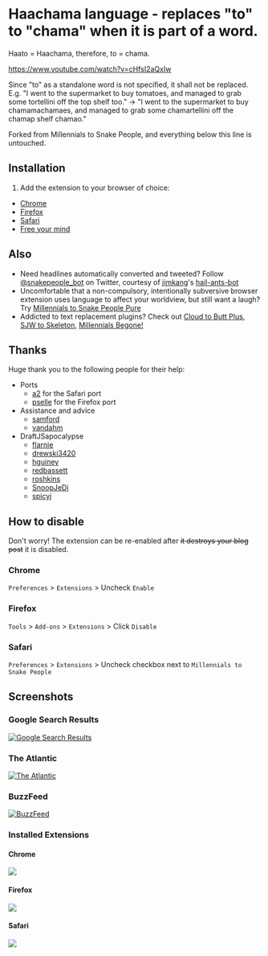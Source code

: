 # Haachama language - replaces "to" to "chama" when it is part of a word.

Haato = Haachama, therefore, to = chama.

https://www.youtube.com/watch?v=cHfsI2aQxIw

Since "to" as a standalone word is not specified, it shall not be replaced. E.g. "I went to the supermarket to buy tomatoes, and managed to grab some tortellini off the top shelf too." -> "I went to the supermarket to buy chamamachamaes, and managed to grab some chamartellini off the chamap shelf chamao."

Forked from Millennials to Snake People, and everything below this line is untouched.

## Installation

1. Add the extension to your browser of choice: 
  - [Chrome](https://chrome.google.com/webstore/detail/millennials-to-snake-peop/jhkibealmjkbkafogihpeidfcgnigmlf)
  - [Firefox](https://addons.mozilla.org/en-US/firefox/addon/millennials-to-snake-people/)
  - [Safari](https://github.com/a2/millennials-to-snake-people/releases)
- [Free your mind](https://www.google.com/search?q=Millennials)


## Also

- Need headlines automatically converted and tweeted? Follow [@snakepeople_bot](https://twitter.com/snakepeople_bot) on Twitter, courtesy of [jimkang](https://github.com/jimkang)'s [hail-ants-bot](https://github.com/jimkang/hail-ants-bot)
- Uncomfortable that a non-compulsory, intentionally subversive browser extension uses language to affect your worldview, but still want a laugh? Try [Millennials to Snake People Pure](https://chrome.google.com/webstore/detail/millennials-to-snake-peop/ekkcdmnckghgcbgkdfbafpgepbmkjhnd?hl=en-US)
- Addicted to text replacement plugins? Check out [Cloud to Butt Plus](https://chrome.google.com/webstore/detail/cloud-to-butt-plus/apmlngnhgbnjpajelfkmabhkfapgnoai?hl=en), [SJW to Skeleton](https://chrome.google.com/webstore/detail/sjw-to-skeleton/kckodmjikeoncekpplppkkcjolofmacc?hl=en), [Millennials Begone!](https://chrome.google.com/webstore/detail/millennials-begone/dlgjecnejicmpdknhangcbeahbgipolf?hl=en)


## Thanks

Huge thank you to the following people for their help:

- Ports
    - [a2](https://github.com/a2) for the Safari port
    - [pselle](https://github.com/pselle) for the Firefox port
- Assistance and advice
    - [samford](https://github.com/samford) 
    - [vandahm](https://github.com/vandahm)
- DraftJSapocalypse 
    - [flarnie](https://github.com/flarnie)
    - [drewski3420](https://github.com/drewski3420)
    - [hguiney](https://github.com/hguiney)
    - [redbassett](https://github.com/redbassett)
    - [roshkins](https://github.com/roshkins)
    - [SnoopJeDi](https://github.com/SnoopJeDi)
    - [spicyj](https://github.com/spicyj)


## How to disable

Don't worry! The extension can be re-enabled after ~~it destroys your blog post~~ it is disabled.

### Chrome

`Preferences` > `Extensions` > Uncheck `Enable`

### Firefox

`Tools` > `Add-ons` > `Extensions` > Click `Disable`

### Safari

`Preferences` > `Extensions` > Uncheck checkbox next to `Millennials to Snake People`


## Screenshots

### Google Search Results
[![Google Search Results](https://i.imgur.com/GTBOuEr.png)](https://www.google.com/search?q=Millennials)

### The Atlantic
[![The Atlantic](https://i.imgur.com/LDFOsrO.png)](http://www.theatlantic.com/politics/archive/2013/08/the-outsiders-how-can-millennials-change-washington-if-they-hate-it/278920/)

### BuzzFeed
[![BuzzFeed](https://i.imgur.com/PT1NWX5.png)](http://www.buzzfeed.com/sapna/what-public-companies-are-telling-wall-street-about-millenni)

### Installed Extensions
#### Chrome
![](https://i.imgur.com/xAzfhw8.png)

#### Firefox
![](http://i.imgur.com/ro9zkDl.png)

#### Safari
![](https://camo.githubusercontent.com/e244891000642e281c202b4fbd07b14fcf2bf4d7/687474703a2f2f61322e642e70722f477757712e706e67)
